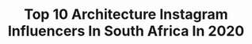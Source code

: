 ---
title: Top 10 Architecture Instagram Influencers In South Africa In 2020
description: >-
  Find top architecture Instagram influencers in South Africa in 2020. Most popular hashtags: #architecture #lockdown #homesweethome #birthday.
platform: Instagram
profiles:
  - username: "treven_moodley"
    fullname: >-
      Treven Moodley
    location: "South Africa"
    followers: 17995
    engagement: 304
    commentsToLikes: 0.040289
    id: ck6u0k2klg5gz0j7150u2jdzy
    verified: false
    hashtags: "#suituptime, #pinkhair, #finalrose, #goldenhourlight"
  - username: "thebhtr"
    fullname: >-
      Architecture & Design
    location: "South Africa"
    followers: 85857
    engagement: 59
    commentsToLikes: 0.003782
    id: ck14h3kvx8dl40i19fss3f8g4
    verified: false
    hashtags: "#newyork, #mykonos, #greece, #claryville"
  - username: "senz_m"
    fullname: >-
      TRAVEL & LIFESTYLE
    location: "South Africa"
    followers: 5617
    engagement: 1283
    commentsToLikes: 0.105114
    id: ck6to4ihic1yv0j71t7n9wy4h
    verified: false
    hashtags: "#solotravel, #stayhome, #localbrands, #airbnb"
  - username: "jo_annstrauss"
    fullname: >-
      Jo-Ann Strauss
    location: "South Africa"
    followers: 113674
    engagement: 172
    commentsToLikes: 0.033255
    id: ck0w0gua7e4lj0i192b99c88g
    verified: true
    hashtags: "#silohotel, #ourchildren, #mypointofview, #familyfirst"
  - username: "melindabam"
    fullname: >-
      melindabam
    location: "South Africa"
    followers: 138677
    engagement: 198
    commentsToLikes: 0.010663
    id: ck5c8efkt9aya0i116qf9owuh
    verified: true
    hashtags: "#motivation, #timbavati, #frenchbulldog, #marriage"
  - username: "andiwieland"
    fullname: >-
      Andeline Wieland
    location: "South Africa"
    followers: 6481
    engagement: 562
    commentsToLikes: 0.012842
    id: ckap0bvt6pnsj0i78ujijgqis
    verified: false
    hashtags: "#bachelornation, #quarentine, #aesthetics, #birthday"
  - username: "kiyarasewraj"
    fullname: >-
      𝗸 𝗶 𝘆 𝗮 𝗿 𝗮 𝘀 𝗲 𝘄 𝗿 𝗮 𝗷
    location: "South Africa"
    followers: 23142
    engagement: 371
    commentsToLikes: 0.057218
    id: ck14j5zr5iswn0i19s4hhw8o9
    verified: false
    hashtags: "#architecture, #food, #beverlyhills, #covid"
  - username: "interiors_of_south_africa"
    fullname: >-
      Interiors of South Africa 🇿🇦
    location: "South Africa"
    followers: 55287
    engagement: 152
    commentsToLikes: 0.039090
    id: ck6u42ggz1atn0j716w5c71cr
    verified: false
    hashtags: "#selfisolation, #chairs, #storagespace, #designtrends"
  - username: "extraordinary.arch"
    fullname: >-
      ARCHITECTURE & DESIGN
    location: "South Africa"
    followers: 8966
    engagement: 509
    commentsToLikes: 0.021592
    id: ck8t3qt3w456f0j78fc8t5i3i
    verified: false
    hashtags: "#modernhomes, #architecturedesign, #glass, #brazil"
  - username: "kerishne"
    fullname: >-
      Kerishne Smith🌞
    location: "South Africa"
    followers: 9202
    engagement: 1228
    commentsToLikes: 0.020788
    id: ck5bvgnu0jlxe0i11lfkv48am
    verified: false
    hashtags: "#filasa, #disrupt, #filaxritc, #oldiebutgoldie"
---